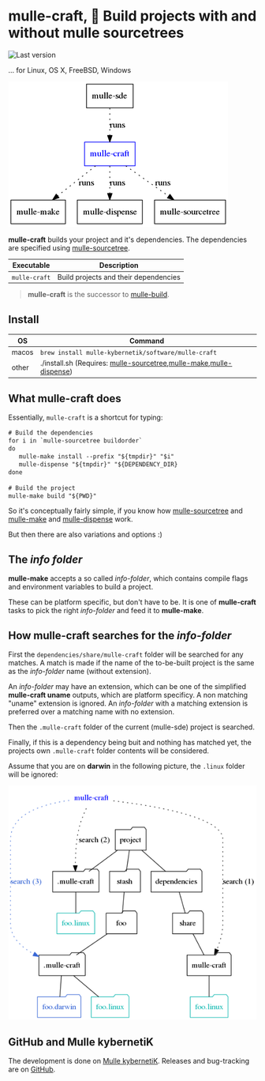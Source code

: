 # mulle-craft, 🚬 Build projects with and without mulle sourcetrees

![Last version](https://img.shields.io/github/tag/mulle-nat/mulle-craft.svg)

... for Linux, OS X, FreeBSD, Windows

![Overview](dox/mulle-sde-overview.png)

**mulle-craft** builds your project and it's dependencies. The dependencies are
specified using [mulle-sourcetree](https://github.com/mulle-sde/mulle-sourcetree).


Executable    | Description
--------------|--------------------------------
`mulle-craft` | Build projects and their dependencies


> **mulle-craft** is the successor to
> [mulle-build](https://github.com/mulle-nat/mulle-build).


## Install

OS    | Command
------|------------------------------------
macos | `brew install mulle-kybernetik/software/mulle-craft`
other | ./install.sh  (Requires: [mulle-sourcetree](https://github.com/mulle-sde/mulle-sourcetree),[mulle-make](https://github.com/mulle-sde/mulle-make),[mulle-dispense](https://github.com/mulle-sde/mulle-dispense))


## What mulle-craft does

Essentially, `mulle-craft` is a shortcut for typing:

```
# Build the dependencies
for i in `mulle-sourcetree buildorder`
do
   mulle-make install --prefix "${tmpdir}" "$i"
   mulle-dispense "${tmpdir}" "${DEPENDENCY_DIR}
done

# Build the project
mulle-make build "${PWD}"
```

So it's conceptually fairly simple, if you know how
[mulle-sourcetree](https://github.com/mulle-sde/mulle-sourcetree) and
[mulle-make](https://github.com/mulle-sde/mulle-make) and
[mulle-dispense](https://github.com/mulle-sde/mulle-dispense) work.

But then there are also variations and options :)

## The *info folder*

**mulle-make** accepts a so called *info-folder*, which contains compile
flags and environment variables to build a project.

These can be platform specific, but don't have to be. It is one of
**mulle-craft** tasks to pick the right *info-folder* and feed it to
**mulle-make**.


## How mulle-craft searches for the *info-folder*

First the `dependencies/share/mulle-craft` folder will be searched
for any matches. A match is made if the name of the to-be-built
project is the same as the *info-folder* name (without extension).

An *info-folder* may have an extension, which can be one of the simplified
**mulle-craft uname** outputs, which are platform specificy.
A non matching "uname" extension is ignored. An *info-folder* with a matching
extension is preferred over a matching name with no extension.

Then the `.mulle-craft` folder of the current (mulle-sde) project is
searched.

Finally, if this is a dependency being buit and nothing has matched yet,
the projects own `.mulle-craft` folder contents will be considered.

Assume that you are on **darwin** in the following picture, the `.linux`
folder will be ignored:

![Searching](dox/searchpath.png)

## GitHub and Mulle kybernetiK

The development is done on [Mulle kybernetiK](https://www.mulle-kybernetik.com/software/git/mulle-craft/master). Releases and bug-tracking are on [GitHub](https://github.com/mulle-sde/mulle-craft).


